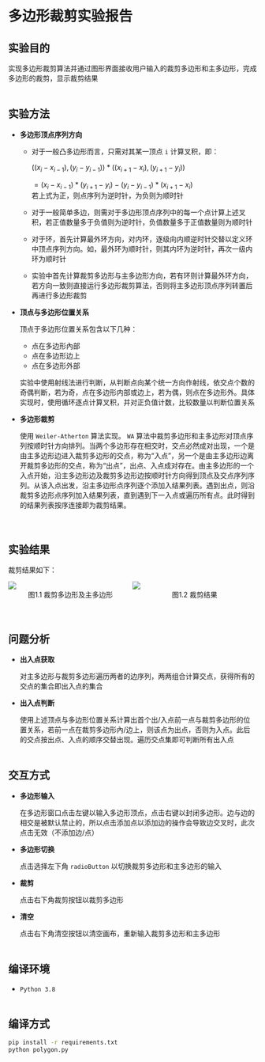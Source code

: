 # 多边形裁剪实验报告

## 实验目的
实现多边形裁剪算法并通过图形界面接收用户输入的裁剪多边形和主多边形，完成多边形的裁剪，显示裁剪结果
</br></br>

## 实验方法
- **多边形顶点序列方向**  
  
  - 对于一般凸多边形而言，只需对其某一顶点 `i` 计算叉积，即：

    $((x_i - x_{i-1}), (y_i - y_{i-1})) * ((x_{i+1} - x_i), (y_{i+1} - y_i))$  

    $= (x_i - x_{i-1}) * (y_{i+1} - y_i) - (y_i - y_{i-1}) * (x_{i+1} - x_i)$  
    若上式为正，则点序列为逆时针，为负则为顺时针

  - 对于一般简单多边，则需对于多边形顶点序列中的每一个点计算上述叉积，若正值数量多于负值则为逆时针，负值数量多于正值数量则为顺时针
  - 对于环，首先计算最外环方向，对内环，逐级向内顺逆时针交替以定义环中顶点序列方向。如，最外环为顺时针，则其内环为逆时针，再次一级内环为顺时针
  - 实验中首先计算裁剪多边形与主多边形方向，若有环则计算最外环方向，若方向一致则直接运行多边形裁剪算法，否则将主多边形顶点序列转置后再进行多边形裁剪

- **顶点与多边形位置关系**  
  
  顶点于多边形位置关系包含以下几种：
  - 点在多边形內部
  - 点在多边形边上
  - 点在多边形外部
  
  实验中使用射线法进行判断，从判断点向某个统一方向作射线，依交点个数的奇偶判断，若为奇，点在多边形内部或边上，若为偶，则点在多边形外。具体实现时，使用循环逐点计算叉积，并对正负值计数，比较数量以判断位置关系
  
- **多边形裁剪**  

  使用 `Weiler-Atherton` 算法实现。 `WA` 算法中裁剪多边形和主多边形对顶点序列按顺时针方向排列。当两个多边形存在相交时，交点必然成对出现，一个是由主多边形边进入裁剪多边形的交点，称为“入点”，另一个是由主多边形边离开裁剪多边形的交点，称为“出点”，出点、入点成对存在。由主多边形的一个入点开始，沿主多边形边及裁剪多边形边按顺时针方向得到顶点及交点序列序列。从该入点出发，沿主多边形点序列逐个添加入结果列表。遇到出点，则沿裁剪多边形点序列加入结果列表，直到遇到下一入点或遍历所有点。此时得到的结果列表按序连接即为裁剪结果。  
</br></br>

## 实验结果
裁剪结果如下：
<div style="display: flex;">
  <div style="width: 100%;">
    <img src="https://tva1.sinaimg.cn/large/007S8ZIlly1gjgu5x0qgrj311o0u04be.jpg">
    <div style="text-align: center;">图1.1 裁剪多边形及主多边形</div>
  </div>
  <div style="width: 100%;">
    <img src="https://tva1.sinaimg.cn/large/007S8ZIlly1gjgu5cyrmdj311o0u0tll.jpg">
    <div style="text-align: center;">图1.2 裁剪结果</div>
  </div>
</div>  
</br></br>

## 问题分析

- **出入点获取**  

  对主多边形与裁剪多边形遍历两者的边序列，两两组合计算交点，获得所有的交点的集合即出入点的集合

- **出入点判断**  

  使用上述顶点与多边形位置关系计算出首个出/入点前一点与裁剪多边形的位置关系，若前一点在裁剪多边形內/边上，则该点为出点，否则为入点。此后的交点按出点、入点的顺序交替出现。遍历交点集即可判断所有出入点
</br></br>

## 交互方式
- **多边形输入**  
  
  在多边形窗口点击左键以输入多边形顶点，点击右键以封闭多边形。边与边的相交是被默认禁止的，所以点击添加点以添加边的操作会导致边交叉时，此次点击无效（不添加边/点）
- **多边形切换**  
  
  点击选择左下角 `radioButton` 以切换裁剪多边形和主多边形的输入
- **裁剪**  
  
  点击右下角裁剪按钮以裁剪多边形
- **清空**  
  
  点击右下角清空按钮以清空画布，重新输入裁剪多边形和主多边形
</br></br>

## 编译环境
- `Python 3.8`
</br></br>

## 编译方式
``` zsh
pip install -r requirements.txt
python polygon.py
```

